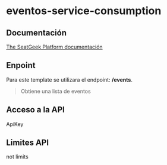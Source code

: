 # eventos-service-consumption

## Documentación
[The SeatGeek Platform documentación](https://platform.seatgeek.com/)
## Enpoint
Para este template se utilizara el endpoint: **/events**.
> Obtiene una lista de eventos
## Acceso a la API
ApiKey
## Limites API
not limits